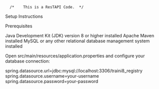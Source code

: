       /*    This is a ResTAPI Code.  */

Setup Instructions
      
Prerequisites

Java Development Kit (JDK) version 8 or higher installed
Apache Maven installed
MySQL or any other relational database management system installed

Open src/main/resources/application.properties and configure your database connection:

spring.datasource.url=jdbc:mysql://localhost:3306/traini8_registry
spring.datasource.username=your-username
spring.datasource.password=your-password

